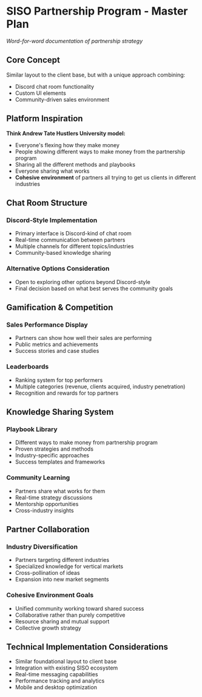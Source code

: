 # SISO Partnership Program - Master Plan
*Word-for-word documentation of partnership strategy*

## Core Concept
Similar layout to the client base, but with a unique approach combining:
- Discord chat room functionality
- Custom UI elements
- Community-driven sales environment

## Platform Inspiration
**Think Andrew Tate Hustlers University model:**
- Everyone's flexing how they make money
- People showing different ways to make money from the partnership program
- Sharing all the different methods and playbooks
- Everyone sharing what works
- **Cohesive environment** of partners all trying to get us clients in different industries

## Chat Room Structure
### Discord-Style Implementation
- Primary interface is Discord-kind of chat room
- Real-time communication between partners
- Multiple channels for different topics/industries
- Community-based knowledge sharing

### Alternative Options Consideration
- Open to exploring other options beyond Discord-style
- Final decision based on what best serves the community goals

## Gamification & Competition
### Sales Performance Display
- Partners can show how well their sales are performing
- Public metrics and achievements
- Success stories and case studies

### Leaderboards
- Ranking system for top performers
- Multiple categories (revenue, clients acquired, industry penetration)
- Recognition and rewards for top partners

## Knowledge Sharing System
### Playbook Library
- Different ways to make money from partnership program
- Proven strategies and methods
- Industry-specific approaches
- Success templates and frameworks

### Community Learning
- Partners share what works for them
- Real-time strategy discussions
- Mentorship opportunities
- Cross-industry insights

## Partner Collaboration
### Industry Diversification
- Partners targeting different industries
- Specialized knowledge for vertical markets
- Cross-pollination of ideas
- Expansion into new market segments

### Cohesive Environment Goals
- Unified community working toward shared success
- Collaborative rather than purely competitive
- Resource sharing and mutual support
- Collective growth strategy

## Technical Implementation Considerations
- Similar foundational layout to client base
- Integration with existing SISO ecosystem
- Real-time messaging capabilities
- Performance tracking and analytics
- Mobile and desktop optimization